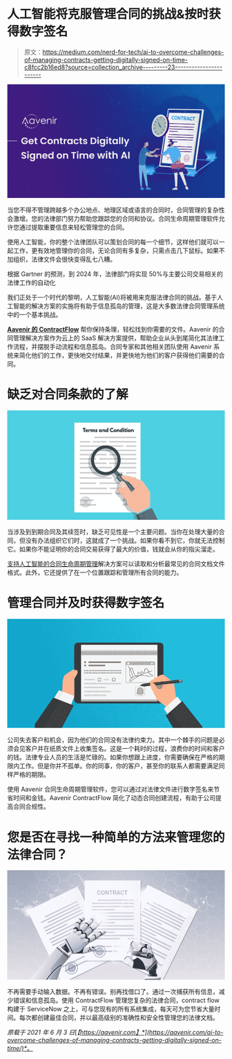 # 人工智能将克服管理合同的挑战&按时获得数字签名

> 原文：<https://medium.com/nerd-for-tech/ai-to-overcome-challenges-of-managing-contracts-getting-digitally-signed-on-time-c8fcc2b16ed8?source=collection_archive---------23----------------------->

![](img/1ee0fa262d27062b72a474d3d68e7c50.png)

当您不得不管理跨越多个办公地点、地理区域或语言的合同时，合同管理的复杂性会激增。您的法律部门努力帮助您跟踪您的合同和协议。合同生命周期管理软件允许您通过提取重要信息来轻松管理您的合同。

使用人工智能，你的整个法律团队可以策划合同的每一个细节，这样他们就可以一起工作，更有效地管理你的合同，无论合同有多复杂，只需点击几下鼠标。如果不加组织，法律文件会很快变得乱七八糟。

根据 Gartner 的预测，到 2024 年，法律部门将实现 50%与主要公司交易相关的法律工作的自动化

我们正处于一个时代的黎明，人工智能(AI)将被用来克服法律合同的挑战。基于人工智能的解决方案的实施将有助于信息孤岛的管理，这是大多数法律合同管理系统中的一个基本挑战。

[**Aavenir 的 ContractFlow**](https://aavenir.com/resources/clm-datasheet/) 帮你保持条理，轻松找到你需要的文件。Aavenir 的合同管理解决方案作为云上的 SaaS 解决方案提供，帮助企业从头到尾简化其法律工作流程，并摆脱手动流程和信息孤岛。合同专家和其他相关团队使用 Aavenir 系统来简化他们的工作，更快地交付结果，并更快地为他们的客户获得他们需要的合同。

# 缺乏对合同条款的了解

![](img/0fe91abd293f215a8adae566c6de15bd.png)

当涉及到到期合同及其续签时，缺乏可见性是一个主要问题。当你在处理大量的合同，但没有办法组织它们时，这就成了一个挑战。如果你看不到它，你就无法控制它。如果你不能证明你的合同交易获得了最大的价值，钱就会从你的指尖溜走。

[支持人工智能的合同生命周期管理](https://aavenir.com/servicenow-contract-management-software/)解决方案可以读取和分析最常见的合同文档文件格式。此外，它还提供了在一个位置跟踪和管理所有合同的能力。

# 管理合同并及时获得数字签名

![](img/5f498db9977a02be4ee94ac8f485d124.png)

公司失去客户和机会，因为他们的合同没有法律约束力。其中一个棘手的问题是必须会见客户并在纸质文件上收集签名。这是一个耗时的过程，浪费你的时间和客户的钱。法律专业人员的生活是忙碌的。如果你想跟上进度，你需要确保在严格的期限内工作。但是你并不孤单。你的同事，你的客户，甚至你的联系人都需要满足同样严格的期限。

使用 Aavenir 合同生命周期管理软件，您可以通过对法律文件进行数字签名来节省时间和金钱。Aavenir ContractFlow 简化了动态合同创建流程，有助于公司提高合同合规性。

# 您是否在寻找一种简单的方法来管理您的法律合同？

![](img/f97cc1d7eebc7d6bc2eb5ac9b212d0d3.png)

不再需要手动输入数据。不再有错误。别再找借口了。通过一次捕获所有信息，减少错误和信息孤岛。使用 ContractFlow 管理您复杂的法律合同，contract flow 构建于 ServiceNow 之上，可与您现有的所有系统集成，每天可为您节省大量时间。每次都创建最佳合同，并以最高级别的准确性和安全性管理您的法律文档。

*原载于 2021 年 6 月 3 日*[*【https://aavenir.com】*](https://aavenir.com/ai-to-overcome-challenges-of-managing-contracts-getting-digitally-signed-on-time/)*。*